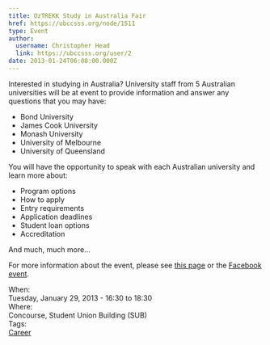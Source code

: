 ```yaml
---
title: OzTREKK Study in Australia Fair 
href: https://ubccsss.org/node/1511
type: Event
author:
  username: Christopher Head
  link: https://ubccsss.org/user/2
date: 2013-01-24T06:08:00.000Z
---
```


<div class="field field-name-body field-type-text-with-summary field-label-hidden"><div class="field-items"><div class="field-item even"><p>Interested in studying in Australia? University staff from 5 Australian universities will be at event to provide information and answer any questions that you may have:</p>
<ul>
<li>Bond University</li>
<li>James Cook University</li>
<li>Monash University</li>
<li>University of Melbourne</li>
<li>University of Queensland</li>
</ul>
<p>You will have the opportunity to speak with each Australian university and learn more about:</p>
<ul>
<li>Program options</li>
<li>How to apply</li>
<li>Entry requirements</li>
<li>Application deadlines</li>
<li>Student loan options</li>
<li>Accreditation</li>
</ul>
<p>And much, much more&#x2026;</p>
<p>For more information about the event, please see <a href="http://www.oztrekk.com/blog/index.php/2013/01/oztrekk-study-australia-fair-university-british-columbia/">this page</a> or the <a href="https://www.facebook.com/events/422677631135350/">Facebook event</a>.</p>
</div></div></div><div class="field field-name-field-dates field-type-datetime field-label-above"><div class="field-label">When:&#xA0;</div><div class="field-items"><div class="field-item even"><span class="date-display-single">Tuesday, January 29, 2013 - <span class="date-display-range"><span class="date-display-start">16:30</span> to <span class="date-display-end">18:30</span></span></span></div></div></div><div class="field field-name-field-location field-type-text field-label-above"><div class="field-label">Where:&#xA0;</div><div class="field-items"><div class="field-item even">Concourse, Student Union Building (SUB)</div></div></div>    <footer>
    <div class="field field-name-field-tags field-type-taxonomy-term-reference field-label-above"><div class="field-label">Tags:&#xA0;</div><div class="field-items"><div class="field-item even"><a href="/career">Career</a></div></div></div>      </footer>